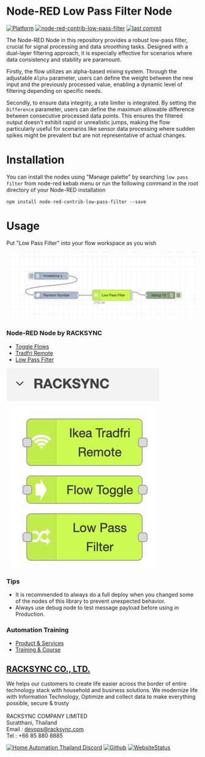# Node-RED Low Pass Filter Node

[![Platform](https://img.shields.io/badge/platform-Node--RED-red)](https://nodered.org)
[![node-red-contrib-low-pass-filter](https://img.shields.io/github/v/release/racksync/node-red-contrib-low-pass-filter)](https://github.com/racksync/node-red-contrib-low-pass-filter/releases) [![last commit](https://img.shields.io/github/last-commit/racksync/node-red-contrib-low-pass-filter)](https://github.com/racksync/node-red-contrib-low-pass-filter/commit/)

The Node-RED Node in this repository provides a robust low-pass filter, crucial for signal processing and data smoothing tasks. Designed with a dual-layer filtering approach, it is especially effective for scenarios where data consistency and stability are paramount.

Firstly, the flow utilizes an alpha-based mixing system. Through the adjustable ```Alpha``` parameter, users can define the weight between the new input and the previously processed value, enabling a dynamic level of filtering depending on specific needs.

Secondly, to ensure data integrity, a rate limiter is integrated. By setting the ```Difference``` parameter, users can define the maximum allowable difference between consecutive processed data points. This ensures the filtered output doesn't exhibit rapid or unrealistic jumps, making the flow particularly useful for scenarios like sensor data processing where sudden spikes might be prevalent but are not representative of actual changes.


# Installation

You can install the nodes using "Manage palette" by searching ```low pass filter``` from node-red kebab menu or run the following command in the root directory of your Node-RED installation

```
npm install node-red-contrib-low-pass-filter --save
```

# Usage

Put "Low Pass Filter" into your flow workspace as you wish

![racksync-screenshot](https://github.com/racksync/node-red-contrib-low-pass-filter/blob/main/images/screenshot.png?raw=true)

### Node-RED Node by RACKSYNC
- [Toggle Flows](https://flows.nodered.org/node/@racksync/node-red-contrib-hass-flow)
- [Tradfri Remote](https://flows.nodered.org/node/@racksync/node-red-contrib-hass-tradfri-remote)
- [Low Pass Filter](https://flows.nodered.org/node/@racksync/node-red-contrib-low-pass-filter)

![racksync-node](https://github.com/racksync/node-red-contrib-low-pass-filter/blob/main/images/nodes.png?raw=true)

### Tips

- It is recommended to always do a full deploy when you changed some of the nodes of this library to prevent unexpected behavior.
- Always use debug node to test message payload before using in Production.

### Automation Training

- [Product & Services](http://racksync.com)
- [Training & Course](https://facebook.com/racksync)

## [RACKSYNC CO., LTD.](https://racksync.com)

We helps our customers to create life easier across the border of entire technology stack with household and business solutions. We modernize life with Information Technology, Optimize and collect data to make everything possible, secure & trusty
\
\
RACKSYNC COMPANY LIMITED \
Suratthani, Thailand \
Email : devops@racksync.com \
Tel : +66 85 880 8885 

[![Home Automation Thailand Discord](https://img.shields.io/discord/986181205504438345?style=for-the-badge)](https://discord.gg/Wc5CwnWkp4) [![Github](https://img.shields.io/github/followers/racksync?style=for-the-badge)](https://github.com/racksync) 
[![WebsiteStatus](https://img.shields.io/website?down_color=grey&down_message=Offline&style=for-the-badge&up_color=green&up_message=Online&url=https%3A%2F%2Fracksync.com)](https://racksync.com)
